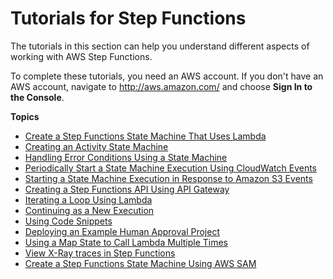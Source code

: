# Tutorials for Step Functions<a name="tutorials"></a>

The tutorials in this section can help you understand different aspects of working with AWS Step Functions\. 

To complete these tutorials, you need an AWS account\. If you don't have an AWS account, navigate to [http://aws\.amazon\.com/](https://aws.amazon.com/) and choose **Sign In to the Console**\.

**Topics**
+ [Create a Step Functions State Machine That Uses Lambda](tutorial-creating-lambda-state-machine.md)
+ [Creating an Activity State Machine](tutorial-creating-activity-state-machine.md)
+ [Handling Error Conditions Using a State Machine](tutorial-handling-error-conditions.md)
+ [Periodically Start a State Machine Execution Using CloudWatch Events](tutorial-cloudwatch-events-target.md)
+ [Starting a State Machine Execution in Response to Amazon S3 Events](tutorial-cloudwatch-events-s3.md)
+ [Creating a Step Functions API Using API Gateway](tutorial-api-gateway.md)
+ [Iterating a Loop Using Lambda](tutorial-create-iterate-pattern-section.md)
+ [Continuing as a New Execution](tutorial-continue-new.md)
+ [Using Code Snippets](tutorial-code-snippet.md)
+ [Deploying an Example Human Approval Project](tutorial-human-approval.md)
+ [Using a Map State to Call Lambda Multiple Times](tutorial-creating-map-state-machine.md)
+ [View X\-Ray traces in Step Functions](tutorial-xray-traces.md)
+ [Create a Step Functions State Machine Using AWS SAM](tutorial-state-machine-using-sam.md)